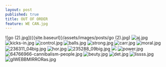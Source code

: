 ```yaml
---
layout: post
published: true
title: OUT OF ORDER
feature: WE CAN.jpg
---
```

![go (2).jpg]({{site.baseurl}}/assets/images/posts/go (2).jpg)
![aj.jpg]({{site.baseurl}}/assets/images/posts/aj.jpg)
![kicks-in.jpg]({{site.baseurl}}/assets/images/posts/kicks-in.jpg)
![control.jpg]({{site.baseurl}}/assets/images/posts/control.jpg)
![balls.jpg]({{site.baseurl}}/assets/images/posts/balls.jpg)
![strong.jpg]({{site.baseurl}}/assets/images/posts/strong.jpg)
![carr.jpg]({{site.baseurl}}/assets/images/posts/carr.jpg)
![moral.jpg]({{site.baseurl}}/assets/images/posts/moral.jpg)
![236311_04big.jpg]({{site.baseurl}}/assets/images/posts/236311_04big.jpg)
![hor.jpg]({{site.baseurl}}/assets/images/posts/hor.jpg)
![235288_09big.jpg]({{site.baseurl}}/assets/images/posts/235288_09big.jpg)
![]({{site.baseurl}}/assets/images/posts/d1a1b6603c609f941da550d6d0464bbe.jpg)
![power.jpg]({{site.baseurl}}/assets/images/posts/power.jpg)
![64766966-cannibalism-people.jpg]({{site.baseurl}}/assets/images/posts/64766966-cannibalism-people.jpg)
![beuty.jpg]({{site.baseurl}}/assets/images/posts/beuty.jpg)
![det.jpg]({{site.baseurl}}/assets/images/posts/det.jpg)
![lissss.jpg]({{site.baseurl}}/assets/images/posts/lissss.jpg)
![glWEBBMIRRORas.jpg]({{site.baseurl}}/assets/images/posts/glWEBBMIRRORas.jpg)

